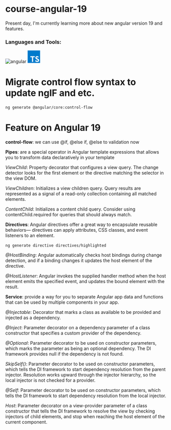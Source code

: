 # course-angular-19
Present day, I'm currently learning more about new angular version 19 and features.

<h3 align="left">Languages and Tools:</h3>
<p align="left">
    <img src="https://angular.io/assets/images/logos/angular/angular.svg" alt="angular" width="40" height="40"/>
    <img src="https://raw.githubusercontent.com/devicons/devicon/master/icons/typescript/typescript-original.svg" alt="typescript" width="40" height="40"/>
</p>

# Migrate control flow syntax to update ngIF and etc.
    ng generate @angular/core:control-flow

# Feature on Angular 19

**control-flow**: we can use @if, @else if, @else to validation now

**Pipes**: are a special operator in Angular template expressions that allows you to transform data declaratively in your template

_ViewChild_: Property decorator that configures a view query. 
The change detector looks for the first element or the directive matching the selector in the view DOM.

_ViewChildren_: Initializes a view children query.
Query results are represented as a signal of a read-only collection containing all matched elements.

_ContentChild_: Initializes a content child query. 
Consider using contentChild.required for queries that should always match.

**Directives**: Angular directives offer a great way to encapsulate reusable behaviors— directives can apply attributes, CSS classes, and event listeners to an element.

    ng generate directive directives/highlighted

_@HostBinding_: Angular automatically checks host bindings during change detection, and if a binding changes it updates the host element of the directive.

_@HostListener_: Angular invokes the supplied handler method when the host element emits the specified event, and updates the bound element with the result.

**Service**: provide a way for you to separate Angular app data and functions that can be used by multiple components in your app.

_@Injectable_: Decorator that marks a class as available to be provided and injected as a dependency.

_@Inject_: Parameter decorator on a dependency parameter of a class constructor that specifies a custom provider of the dependency.

_@Optional_: Parameter decorator to be used on constructor parameters, which marks the parameter as being an optional dependency. The DI framework provides null if the dependency is not found.

_SkipSelf()_: Parameter decorator to be used on constructor parameters, which tells the DI framework to start dependency resolution from the parent injector. Resolution works upward through the injector hierarchy, so the local injector is not checked for a provider.

_@Self_: Parameter decorator to be used on constructor parameters, which tells the DI framework to start dependency resolution from the local injector.

_Host_: Parameter decorator on a view-provider parameter of a class constructor that tells the DI framework to resolve the view by checking injectors of child elements, and stop when reaching the host element of the current component.